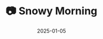 ---
title: '📷 Snowy Morning'
date: '2025-01-05'
image: 'https://cdn.diblasio.social/static/photos/2025/20250105_104932.jpg'
alt_text: "A snow-covered street with parked cars and trees in Huizen, Netherlands."
tags:
  - "#Photography"
  - "#Netherlands"
  - "#Huizen"
  - "#Winter"
  - "#Snow"
  - "#StreetPhotography"
  - "#Fujifilm"
  - "#XSeries"
  - "#Nature"
  - "#FujifilmXT20"
description: ''
created_date: '2025-01-05'
location: "23, Crocusstraat, De Zuid, Huizen, Noord-Holland, Nederland, 1271 NR, Nederland"
exif_data: "FUJIFILM X-T20 XF27mmF2.8 (1/125 | f/7.1 | ISO 2000)"
draft: false
---